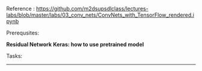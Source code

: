 
Reference : https://github.com/m2dsupsdlclass/lectures-labs/blob/master/labs/03_conv_nets/ConvNets_with_TensorFlow_rendered.ipynb

Prerequsites:

**Residual Network**
**Keras: how to use pretrained model**

Tasks:

****
